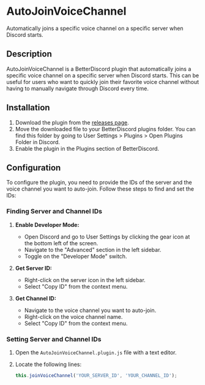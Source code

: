 # AutoJoinVoiceChannel

Automatically joins a specific voice channel on a specific server when Discord starts.

## Description

AutoJoinVoiceChannel is a BetterDiscord plugin that automatically joins a specific voice channel on a specific server when Discord starts. This can be useful for users who want to quickly join their favorite voice channel without having to manually navigate through Discord every time.

## Installation

1. Download the plugin from the [releases page](https://github.com/YourGitHub/AutoJoinVoiceChannel/releases).
2. Move the downloaded file to your BetterDiscord plugins folder. You can find this folder by going to User Settings > Plugins > Open Plugins Folder in Discord.
3. Enable the plugin in the Plugins section of BetterDiscord.

## Configuration

To configure the plugin, you need to provide the IDs of the server and the voice channel you want to auto-join. Follow these steps to find and set the IDs:

### Finding Server and Channel IDs

1. **Enable Developer Mode:**
   - Open Discord and go to User Settings by clicking the gear icon at the bottom left of the screen.
   - Navigate to the "Advanced" section in the left sidebar.
   - Toggle on the "Developer Mode" switch.

2. **Get Server ID:**
   - Right-click on the server icon in the left sidebar.
   - Select "Copy ID" from the context menu.

3. **Get Channel ID:**
   - Navigate to the voice channel you want to auto-join.
   - Right-click on the voice channel name.
   - Select "Copy ID" from the context menu.

### Setting Server and Channel IDs

1. Open the `AutoJoinVoiceChannel.plugin.js` file with a text editor.
2. Locate the following lines:

   ```javascript
   this.joinVoiceChannel('YOUR_SERVER_ID', 'YOUR_CHANNEL_ID');
